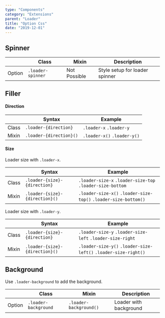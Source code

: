```yaml
---
type: "Components"
category: "Extensions"
parent: "Loader"
title: "Option Css"
date: "2019-12-01"
---
```


## Spinner

<div class="table-scroll">

|                         | Class                                     | Mixin                         | Description                   |
| ----------------------- | ----------------------------------------- | ----------------------------- | ----------------------------- |
| Option                  | `.loader-spinner`                | Not Possible        | Style setup for loader spinner            |

</div>

<demo>
  <demovanilla src="vanilla/components/extensions/loader/spinner">
  </demovanilla>
  <demovanilla src="vanilla/components/extensions/loader/spinner-inverse">
  </demovanilla>
</demo>

## Filler

#### Direction

<div class="table-scroll">

|                         | Syntax                                    | Example                       |
| ----------------------- | ----------------------------------------- | ----------------------------- |
| Class                   | `.loader-{direction}`                   | `.loader-x` `.loader-y`             |
| Mixin                   | `.loader-{direction}()`                 | `.loader-x()` `.loader-y()`         |

</div>

<demo>
  <demovanilla src="vanilla/components/extensions/loader/filler-x">
  </demovanilla>
  <demovanilla src="vanilla/components/extensions/loader/filler-y">
  </demovanilla>
  <demovanilla src="vanilla/components/extensions/loader/filler-inverse">
  </demovanilla>
</demo>

#### Size

Loader size with `.loader-x`.

<div class="table-scroll">

|                         | Syntax                                    | Example                       |
| ----------------------- | ----------------------------------------- | ----------------------------- |
| Class                   | `.loader-{size}-{direction}`             | `.loader-size-x` `.loader-size-top` `.loader-size-bottom`          |
| Mixin                   | `.loader-{size}-{direction}()`           | `.loader-size-x()` `.loader-size-top()` `.loader-size-bottom()`     |

</div>

<demo>
  <demovanilla src="vanilla/components/extensions/loader/filler-size-x">
  </demovanilla>
  <demovanilla src="vanilla/components/extensions/loader/filler-size-top">
  </demovanilla>
  <demovanilla src="vanilla/components/extensions/loader/filler-size-bottom">
  </demovanilla>
</demo>

Loader size with `.loader-y`.

<div class="table-scroll">

|                         | Syntax                                    | Example                       |
| ----------------------- | ----------------------------------------- | ----------------------------- |
| Class                   | `.loader-{size}-{direction}`             | `.loader-size-y` `.loader-size-left` `.loader-size-right`          |
| Mixin                   | `.loader-{size}-{direction}()`           | `.loader-size-y()` `.loader-size-left()` `.loader-size-right()`         |

</div>

<demo>
  <demovanilla src="vanilla/components/extensions/loader/filler-size-y">
  </demovanilla>
  <demovanilla src="vanilla/components/extensions/loader/filler-size-left">
  </demovanilla>
  <demovanilla src="vanilla/components/extensions/loader/filler-size-right">
  </demovanilla>
</demo>

## Background

Use `.loader-background` to add the background.

<div class="table-scroll">

|                         | Class                                     | Mixin                         | Description                   |
| ----------------------- | ----------------------------------------- | ----------------------------- | ----------------------------- |
| Option                  | `.loader-background`                | `.loader-background()`        | Loader with background            |

</div>

<demo>
  <demovanilla src="vanilla/components/extensions/loader/background-spinner">
  </demovanilla>
  <demovanilla src="vanilla/components/extensions/loader/background-direction">
  </demovanilla>
  <demovanilla src="vanilla/components/extensions/loader/background-size">
  </demovanilla>
</demo>

